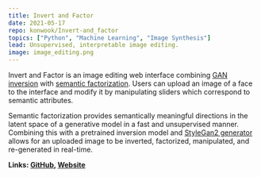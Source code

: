 ```yaml
---
title: Invert and Factor
date: 2021-05-17
repo: konwook/Invert-and_factor
topics: ["Python", "Machine Learning", "Image Synthesis"]
lead: Unsupervised, interpretable image editing.
image: image_editing.png
---
```


Invert and Factor is an image editing web interface combining [GAN inversion](https://arxiv.org/pdf/2102.02766.pdf) with [semantic factorization](https://arxiv.org/pdf/2007.06600.pdf). Users can upload an image of a face to the interface and modify it by manipulating sliders which correspond to semantic attributes.

Semantic factorization provides semantically meaningful directions in the latent space of a generative model in a fast and unsupervised manner. Combining this with a pretrained inversion model and [StyleGan2 generator](https://arxiv.org/pdf/1912.04958.pdf) allows for an uploaded image to be inverted, factorized, manipulated, and re-generated in real-time.

**Links: [GitHub](https://github.com/konwook/Invert-and-Factor),
[Website](https://www.andrew.cmu.edu/course/16-726/projects/konwook/project/)**
